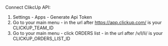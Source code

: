 
Connect ClikcUp API: 
1. Settings - Apps - Generate Api Token
2. Go to your main menu - in the url after https://app.clickup.com/ is your CLICKUP_TEAM_ID
3. Go to your main menu - click ORDERS list - in the url after /v/l/li/ is your CLICKUP_ORDERS_LIST_ID
